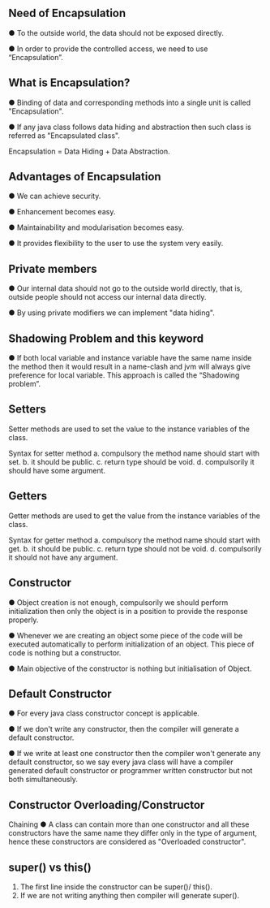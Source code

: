 ## Need of Encapsulation

● To the outside world, the data should not be exposed directly.

● In order to provide the controlled access, we need to use “Encapsulation”.



## What is Encapsulation?

● Binding of data and corresponding methods into a single unit is called
"Encapsulation".

● If any java class follows data hiding and abstraction then such class is
referred as "Encapsulated class".

Encapsulation = Data Hiding + Data Abstraction.



## Advantages of Encapsulation

● We can achieve security.

● Enhancement becomes easy.

● Maintainability and modularisation becomes easy.

● It provides flexibility to the user to use the system very easily.



## Private members

● Our internal data should not go to the outside world directly, that is, outside
people should not access our internal data directly.

● By using private modifiers we can implement "data hiding".



## Shadowing Problem and this keyword

● If both local variable and instance variable have the same name inside the
method then it would result in a name-clash and jvm will always give
preference for local variable. This approach is called the
“Shadowing problem”.


## Setters

Setter methods are used to set the value to the instance variables of the class.

Syntax for setter method
a. compulsory the method name should start with set.
b. it should be public.
c. return type should be void.
d. compulsorily it should have some argument.



## Getters

Getter methods are used to get the value from the instance variables of the class.

Syntax for getter method
a. compulsory the method name should start with get.
b. it should be public.
c. return type should not be void.
d. compulsorily it should not have any argument.







## Constructor

● Object creation is not enough, compulsorily we should perform initialization then
only the object is in a position to provide the response properly.

● Whenever we are creating an object some piece of the code will be executed
automatically to perform initialization of an object. This piece of code is nothing
but a constructor.

● Main objective of the constructor is nothing but initialisation of Object.



## Default Constructor

● For every java class constructor concept is applicable.

● If we don't write any constructor, then the compiler will generate a default
constructor.

● If we write at least one constructor then the compiler won't generate any default
constructor, so we say every java class will have a compiler generated default
constructor or programmer written constructor but not both simultaneously.


## Constructor Overloading/Constructor
Chaining
● A class can contain more than one constructor and all these constructors have
the same name they differ only in the type of argument, hence these
constructors are considered as "Overloaded constructor".


## super() vs this()

1. The first line inside the constructor can be super()/ this().
2. If we are not writing anything then compiler will generate super().



